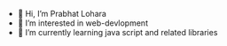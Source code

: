 - 👋 Hi, I’m Prabhat Lohara
- 👀 I’m interested in web-devlopment
- 🌱 I’m currently learning java script and related libraries

<!---
prabhat23-ode/prabhat23-ode is a ✨ special ✨ repository because its `README.md` (this file) appears on your GitHub profile.
You can click the Preview link to take a look at your changes.
--->

